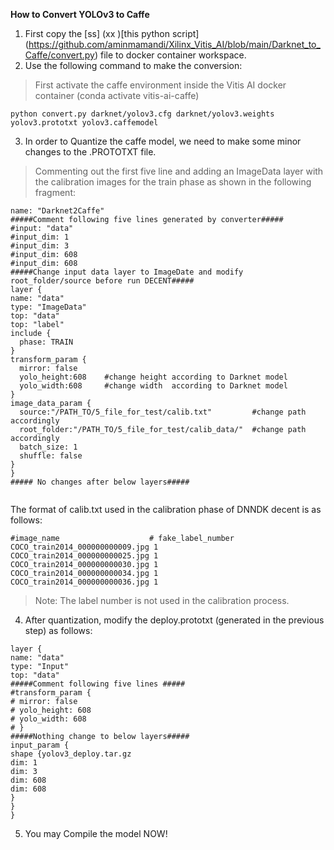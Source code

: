 
**How to Convert YOLOv3 to Caffe**

1. First copy the  [ss] (xx )[this python script] (https://github.com/aminmamandi/Xilinx_Vitis_AI/blob/main/Darknet_to_Caffe/convert.py) file to docker container workspace.
2. Use the following command to make the conversion:
> First activate the caffe environment inside the Vitis AI docker container (conda activate vitis-ai-caffe)
```
python convert.py darknet/yolov3.cfg darknet/yolov3.weights yolov3.prototxt yolov3.caffemodel

```
3. In order to Quantize the caffe model, we need to make some minor changes to the .PROTOTXT file. 
> Commenting out the first five line and adding an ImageData layer with the calibration images for the train phase as shown in the following fragment:

```
name: "Darknet2Caffe"
#####Comment following five lines generated by converter#####
#input: "data"
#input_dim: 1
#input_dim: 3
#input_dim: 608
#input_dim: 608
#####Change input data layer to ImageDate and modify root_folder/source before run DECENT#####
layer {
name: "data"
type: "ImageData"
top: "data"
top: "label"
include {
  phase: TRAIN
}
transform_param {
  mirror: false
  yolo_height:608    #change height according to Darknet model
  yolo_width:608     #change width  according to Darknet model
}
image_data_param {
  source:"/PATH_TO/5_file_for_test/calib.txt"         #change path accordingly
  root_folder:"/PATH_TO/5_file_for_test/calib_data/"  #change path accordingly
  batch_size: 1
  shuffle: false
}
}
##### No changes after below layers#####


```

The format of calib.txt used in the calibration phase of DNNDK decent is as follows:

```
#image_name                    # fake_label_number
COCO_train2014_000000000009.jpg 1
COCO_train2014_000000000025.jpg 1
COCO_train2014_000000000030.jpg 1
COCO_train2014_000000000034.jpg 1
COCO_train2014_000000000036.jpg 1
```
> Note: The label number is not used in the calibration process.

4. After quantization, modify the deploy.prototxt (generated in the previous step) as follows:

```
layer {
name: "data"
type: "Input"
top: "data"
#####Comment following five lines #####
#transform_param {
# mirror: false
# yolo_height: 608
# yolo_width: 608
# }
#####Nothing change to below layers#####
input_param {
shape {yolov3_deploy.tar.gz
dim: 1
dim: 3
dim: 608
dim: 608
}
}
}

```

5. You may Compile the model NOW!

